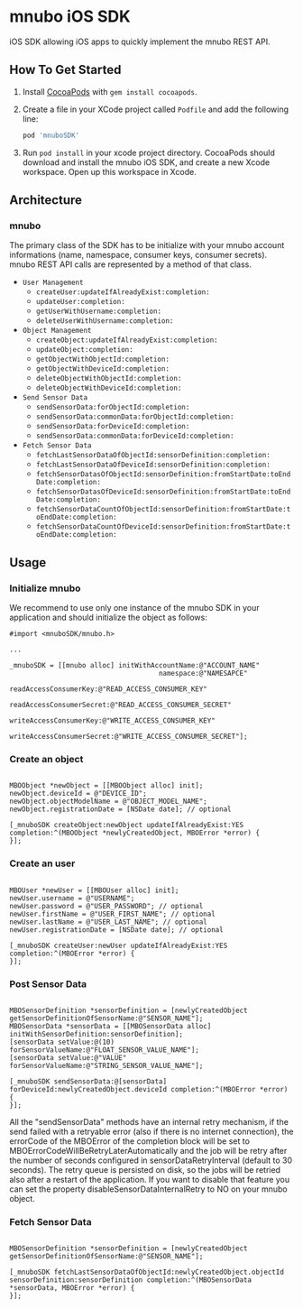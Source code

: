 mnubo iOS SDK
============

iOS SDK allowing iOS apps to quickly implement the mnubo REST API.

## How To Get Started

1. Install [CocoaPods](http://cocoapods.org/) with `gem install cocoapods`.
2. Create a file in your XCode project called `Podfile` and add the following line:

    ```ruby
    pod 'mnuboSDK'
    ```

3. Run `pod install` in your xcode project directory. CocoaPods should download and
install the mnubo iOS SDK, and create a new Xcode workspace. Open up this workspace in Xcode.


## Architecture

### mnubo

The primary class of the SDK has to be initialize with your mnubo account informations (name, namespace, consumer keys, consumer secrets). mnubo REST API calls are represented by a method of that class.

* `User Management`
  - `createUser:updateIfAlreadyExist:completion:`
  - `updateUser:completion:`
  - `getUserWithUsername:completion:`
  - `deleteUserWithUsername:completion:`
* `Object Management`
  - `createObject:updateIfAlreadyExist:completion:`
  - `updateObject:completion:`
  - `getObjectWithObjectId:completion:`
  - `getObjectWithDeviceId:completion:`
  - `deleteObjectWithObjectId:completion:`
  - `deleteObjectWithDeviceId:completion:`
* `Send Sensor Data`
  - `sendSensorData:forObjectId:completion:`
  - `sendSensorData:commonData:forObjectId:completion:`
  - `sendSensorData:forDeviceId:completion:`
  - `sendSensorData:commonData:forDeviceId:completion:`
* `Fetch Sensor Data`
  - `fetchLastSensorDataOfObjectId:sensorDefinition:completion:`
  - `fetchLastSensorDataOfDeviceId:sensorDefinition:completion:`
  - `fetchSensorDatasOfObjectId:sensorDefinition:fromStartDate:toEndDate:completion:`
  - `fetchSensorDatasOfDeviceId:sensorDefinition:fromStartDate:toEndDate:completion:`
  - `fetchSensorDataCountOfObjectId:sensorDefinition:fromStartDate:toEndDate:completion:`
  - `fetchSensorDataCountOfDeviceId:sensorDefinition:fromStartDate:toEndDate:completion:`

## Usage

### Initialize mnubo

We recommend to use only one instance of the mnubo SDK in your application and should initialize the object as follows:

```objc
#import <mnuboSDK/mnubo.h>

...

_mnuboSDK = [[mnubo alloc] initWithAccountName:@"ACCOUNT_NAME"
                                     namespace:@"NAMESAPCE"
                         readAccessConsumerKey:@"READ_ACCESS_CONSUMER_KEY"
                      readAccessConsumerSecret:@"READ_ACCESS_CONSUMER_SECRET"
                        writeAccessConsumerKey:@"WRITE_ACCESS_CONSUMER_KEY"
                     writeAccessConsumerSecret:@"WRITE_ACCESS_CONSUMER_SECRET"];
```

### Create an object

```objc

MBOObject *newObject = [[MBOObject alloc] init];
newObject.deviceId = @"DEVICE_ID";
newObject.objectModelName = @"OBJECT_MODEL_NAME";
newObject.registrationDate = [NSDate date]; // optional

[_mnuboSDK createObject:newObject updateIfAlreadyExist:YES completion:^(MBOObject *newlyCreatedObject, MBOError *error) {
}];

```

### Create an user

```objc

MBOUser *newUser = [[MBOUser alloc] init];
newUser.username = @"USERNAME";
newUser.password = @"USER_PASSWORD"; // optional
newUser.firstName = @"USER_FIRST_NAME"; // optional
newUser.lastName = @"USER_LAST_NAME"; // optional
newUser.registrationDate = [NSDate date]; // optional

[_mnuboSDK createUser:newUser updateIfAlreadyExist:YES completion:^(MBOError *error) {
}];

```

### Post Sensor Data

```objc

MBOSensorDefinition *sensorDefinition = [newlyCreatedObject getSensorDefinitionOfSensorName:@"SENSOR_NAME"];
MBOSensorData *sensorData = [[MBOSensorData alloc] initWithSensorDefinition:sensorDefinition];
[sensorData setValue:@(10) forSensorValueName:@"FLOAT_SENSOR_VALUE_NAME"];
[sensorData setValue:@"VALUE" forSensorValueName:@"STRING_SENSOR_VALUE_NAME"];

[_mnuboSDK sendSensorData:@[sensorData] forDeviceId:newlyCreatedObject.deviceId completion:^(MBOError *error) {  
}];

```

All the "sendSensorData" methods have an internal retry mechanism, if the send failed with a retryable error (also if there is no internet connection), the errorCode of the MBOError of the completion block will be set to MBOErrorCodeWillBeRetryLaterAutomatically and the job will be retry after the number of seconds configured in sensorDataRetryInterval (default to 30 seconds). The retry queue is persisted on disk, so the jobs will be retried also after a restart of the application. If you want to disable that feature you can set the property disableSensorDataInternalRetry to NO on your mnubo object.

### Fetch Sensor Data

```objc

MBOSensorDefinition *sensorDefinition = [newlyCreatedObject getSensorDefinitionOfSensorName:@"SENSOR_NAME"];

[_mnuboSDK fetchLastSensorDataOfObjectId:newlyCreatedObject.objectId sensorDefinition:sensorDefinition completion:^(MBOSensorData *sensorData, MBOError *error) {
}];

```
